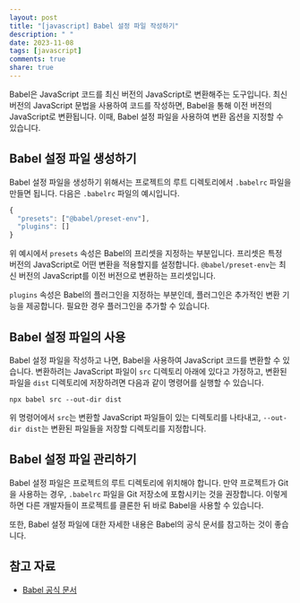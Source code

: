 ```yaml
---
layout: post
title: "[javascript] Babel 설정 파일 작성하기"
description: " "
date: 2023-11-08
tags: [javascript]
comments: true
share: true
---
```


Babel은 JavaScript 코드를 최신 버전의 JavaScript로 변환해주는 도구입니다. 최신 버전의 JavaScript 문법을 사용하여 코드를 작성하면, Babel을 통해 이전 버전의 JavaScript로 변환됩니다. 이때, Babel 설정 파일을 사용하여 변환 옵션을 지정할 수 있습니다.

## Babel 설정 파일 생성하기

Babel 설정 파일을 생성하기 위해서는 프로젝트의 루트 디렉토리에서 `.babelrc` 파일을 만들면 됩니다. 다음은 `.babelrc` 파일의 예시입니다.

```javascript
{
  "presets": ["@babel/preset-env"],
  "plugins": []
}
```

위 예시에서 `presets` 속성은 Babel의 프리셋을 지정하는 부분입니다. 프리셋은 특정 버전의 JavaScript로 어떤 변환을 적용할지를 설정합니다. `@babel/preset-env`는 최신 버전의 JavaScript를 이전 버전으로 변환하는 프리셋입니다.

`plugins` 속성은 Babel의 플러그인을 지정하는 부분인데, 플러그인은 추가적인 변환 기능을 제공합니다. 필요한 경우 플러그인을 추가할 수 있습니다.

## Babel 설정 파일의 사용

Babel 설정 파일을 작성하고 나면, Babel을 사용하여 JavaScript 코드를 변환할 수 있습니다. 변환하려는 JavaScript 파일이 `src` 디렉토리 아래에 있다고 가정하고, 변환된 파일을 `dist` 디렉토리에 저장하려면 다음과 같이 명령어를 실행할 수 있습니다.

```shell
npx babel src --out-dir dist
```

위 명령어에서 `src`는 변환할 JavaScript 파일들이 있는 디렉토리를 나타내고, `--out-dir dist`는 변환된 파일들을 저장할 디렉토리를 지정합니다.

## Babel 설정 파일 관리하기

Babel 설정 파일은 프로젝트의 루트 디렉토리에 위치해야 합니다. 만약 프로젝트가 Git을 사용하는 경우, `.babelrc` 파일을 Git 저장소에 포함시키는 것을 권장합니다. 이렇게 하면 다른 개발자들이 프로젝트를 클론한 뒤 바로 Babel을 사용할 수 있습니다.

또한, Babel 설정 파일에 대한 자세한 내용은 Babel의 공식 문서를 참고하는 것이 좋습니다.

## 참고 자료

- [Babel 공식 문서](https://babeljs.io/docs/)

```